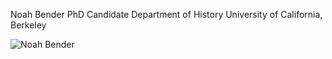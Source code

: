Noah Bender
PhD Candidate
Department of History
University of California, Berkeley

![Noah Bender](https://history.berkeley.edu/sites/default/files/styles/openberkeley_image_full/public/general/ndb_headshot.jpeg?itok=4rg2jCge&timestamp=1663176831)

